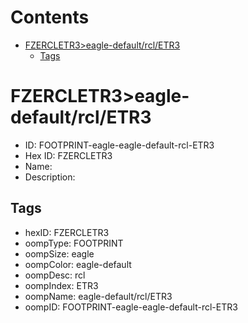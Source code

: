 



Contents
========

* [FZERCLETR3>eagle-default/rcl/ETR3](#fzercletr3eagle-defaultrcletr3)
	* [Tags](#tags)

# FZERCLETR3>eagle-default/rcl/ETR3

- ID: FOOTPRINT-eagle-eagle-default-rcl-ETR3
- Hex ID: FZERCLETR3
- Name: 
- Description: 

## Tags

- hexID: FZERCLETR3
- oompType: FOOTPRINT
- oompSize: eagle
- oompColor: eagle-default
- oompDesc: rcl
- oompIndex: ETR3
- oompName: eagle-default/rcl/ETR3
- oompID: FOOTPRINT-eagle-eagle-default-rcl-ETR3
